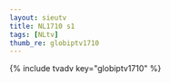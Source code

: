 ```yaml
--- 
layout: sieutv
title: NL1710 s1
tags: [NLtv]
thumb_re: globiptv1710
---
```

{% include tvadv key="globiptv1710" %} 
